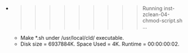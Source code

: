 * >>>>>>>>> Running inst-zclean-04-chmod-script.sh ...
  * Make *.sh under /usr/local/cld/ executable.
  * Disk size = 6937884K. Space Used = 4K. Runtime = 00:00:00:02.
